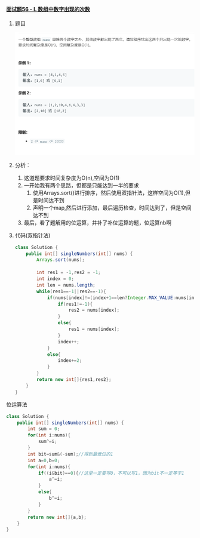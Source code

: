 #### [面试题56 - I. 数组中数字出现的次数](https://leetcode-cn.com/problems/shu-zu-zhong-shu-zi-chu-xian-de-ci-shu-lcof/)

1. 题目

   ![](https://github.com/UchinoMENG/person_leetcode_record/blob/master/Leetcode%E9%A2%98%E7%9B%AE%E5%9B%BE%E7%89%87/%E6%95%B0%E7%BB%84%E4%B8%AD%E6%95%B0%E5%AD%97%E5%87%BA%E7%8E%B0%E7%9A%84%E6%AC%A1%E6%95%B0.png?raw=true)

2. 分析：

   1. 这道题要求时间复杂度为O(n),空间为O(1)
   2. 一开始我有两个思路，但都是只能达到一半的要求
      1. 使用Arrays.sort()进行排序，然后使用双指针法，这样空间为O(1),但是时间达不到
      2. 声明一个map,然后进行添加，最后遍历检查，时间达到了，但是空间达不到
   3. 最后，看了题解用的位运算，并补了补位运算的题，位运算nb啊

3. 代码(双指针法)

   ```java
   class Solution {
       public int[] singleNumbers(int[] nums) {
           Arrays.sort(nums);
   
           int res1 = -1,res2 = -1;
           int index = 0;
           int len = nums.length;
           while(res1==-1||res2==-1){
               if(nums[index]!=(index+1==len?Integer.MAX_VALUE:nums[index+1])){
                   if(res1!=-1){
                       res2 = nums[index];
                   }
                   else{
                       res1 = nums[index];
                   }
                   index++;
               }
               else{
                   index+=2;
               }
           }
           return new int[]{res1,res2};
       }
   }
   ```

位运算法

```java
class Solution {
    public int[] singleNumbers(int[] nums) {
        int sum = 0;
        for(int i:nums){
            sum^=i;
        }
        int bit=sum&(-sum);//得到最低位的1
        int a=0,b=0;
        for(int i:nums){
            if((i&bit)==0){//这里一定要写0，不可以写1，因为bit不一定等于1
                a^=i;
            }
            else{
                b^=i;
            }
        }
        return new int[]{a,b};
    }
}
```

